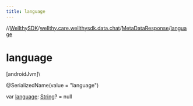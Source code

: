 ```yaml
---
title: language
---
```

//[WellthySDK](../../../index.html)/[wellthy.care.wellthysdk.data.chat](../index.html)/[MetaDataResponse](index.html)/[language](language.html)



# language



[androidJvm]\




@SerializedName(value = "language")



var [language](language.html): [String](https://kotlinlang.org/api/latest/jvm/stdlib/kotlin/-string/index.html)? = null




